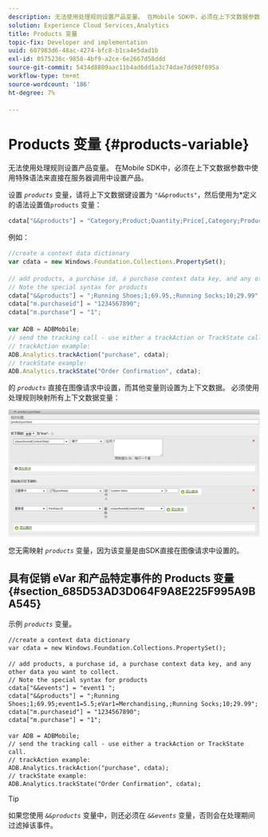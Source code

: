 ```yaml
---
description: 无法使用处理规则设置产品变量。 在Mobile SDK中，必须在上下文数据参数中使用特殊语法来直接在服务器调用中设置产品。
solution: Experience Cloud Services,Analytics
title: Products 变量
topic-fix: Developer and implementation
uuid: 607983d6-48ac-4274-bfc8-b1ca4e5dad1b
exl-id: 0575236c-9858-4bf9-a2ce-6e2667d58ddd
source-git-commit: 5434d8809aac11b4ad6dd1a3c74dae7dd98f095a
workflow-type: tm+mt
source-wordcount: '186'
ht-degree: 7%

---
```


# Products 变量 {#products-variable}

无法使用处理规则设置产品变量。 在Mobile SDK中，必须在上下文数据参数中使用特殊语法来直接在服务器调用中设置产品。

设置 *`products`* 变量，请将上下文数据键设置为 `"&&products"`，然后使用为*定义的语法设置值`products` 变量：

```js
cdata["&&products"] = "Category;Product;Quantity;Price[,Category;Product;Quantity;Price]";
```

例如：

```js
//create a context data dictionary 
var cdata = new Windows.Foundation.Collections.PropertySet(); 
 
// add products, a purchase id, a purchase context data key, and any other data you want to collect. 
// Note the special syntax for products 
cdata["&&products"] = ";Running Shoes;1;69.95,;Running Socks;10;29.99"; 
cdata["m.purchaseid"] = "1234567890"; 
cdata["m.purchase"] = "1"; 
 
var ADB = ADBMobile; 
// send the tracking call - use either a trackAction or TrackState call. 
// trackAction example: 
ADB.Analytics.trackAction("purchase", cdata); 
// trackState example: 
ADB.Analytics.trackState("Order Confirmation", cdata);
```

的 *`products`* 直接在图像请求中设置，而其他变量则设置为上下文数据。 必须使用处理规则映射所有上下文数据变量：

![](assets/products-procrules.png)

您无需映射 *`products`* 变量，因为该变量是由SDK直接在图像请求中设置的。

## 具有促销 eVar 和产品特定事件的 Products 变量 {#section_685D53AD3D064F9A8E225F995A9BA545}

示例 *`products`* 变量。

```
//create a context data dictionary 
var cdata = new Windows.Foundation.Collections.PropertySet(); 
  
// add products, a purchase id, a purchase context data key, and any other data you want to collect. 
// Note the special syntax for products 
cdata["&&events"] = "event1 "; 
cdata["&&products"] = ";Running Shoes;1;69.95;event1=5.5;eVar1=Merchandising,;Running Socks;10;29.99"; 
cdata["m.purchaseid"] = "1234567890"; 
cdata["m.purchase"] = "1"; 
  
var ADB = ADBMobile; 
// send the tracking call - use either a trackAction or TrackState call. 
// trackAction example: 
ADB.Analytics.trackAction("purchase", cdata); 
// trackState example: 
ADB.Analytics.trackState("Order Confirmation", cdata);
```

>[!TIP]
>
>如果您使用 *`&&products`* 变量中，则还必须在 *`&&events`* 变量，否则会在处理期间过滤掉该事件。
